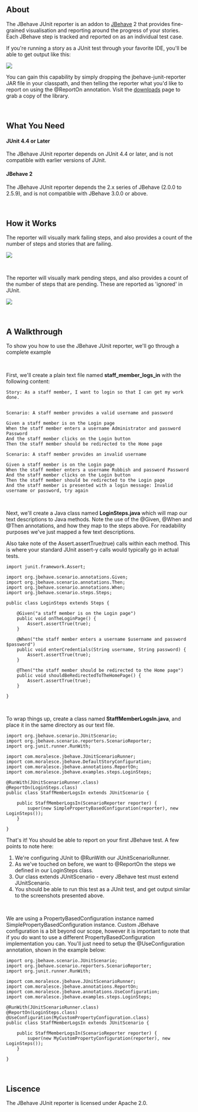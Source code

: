 ## About

The JBehave JUnit reporter is an addon to [JBehave](http://jbehave.org) 2 that provides fine-grained visualisation and reporting around the progress of your stories. Each JBehave step is tracked and reported on as an individual test case. 

If you're running a story as a JUnit test through your favorite IDE, you'll be able to get output like this:

<img src="http://www.moralesce.com/wp-content/uploads/2012/06/jbehave-scenario-reporter.png"></img>

You can gain this capability by simply dropping the jbehave-junit-reporter JAR file in your classpath, and then telling the reporter what you'd like to report on using the @ReportOn annotation. Visit the [downloads](https://github.com/BrandonJohnGrenier/jbehave-junit-reporter/downloads) page to grab a copy of the library.

<br/>

## What You Need

#### JUnit 4.4 or Later
The JBehave JUnit reporter depends on JUnit 4.4 or later, and is not compatible with earlier versions of JUnit.

#### JBehave 2
The JBehave JUnit reporter depends the 2.x series of JBehave (2.0.0 to 2.5.9), and is not compatible with JBehave 3.0.0 or above.

<br/>

## How it Works

The reporter will visually mark failing steps, and also provides a count of the number of steps and stories that are failing.

<img src="http://www.moralesce.com/wp-content/uploads/2012/06/jbehave-failing-steps.png"></img>

<br/>

The reporter will visually mark pending steps, and also provides a count of the number of steps that are pending. These are reported as 'ignored' in JUnit.

<img src="http://www.moralesce.com/wp-content/uploads/2012/06/jbehave-pending-steps.png"></img>

<br/>

## A Walkthrough
To show you how to use the JBehave JUnit reporter, we'll go through a complete example

<br/>

First, we'll create a plain text file named **staff_member_logs_in** with the following content:

	Story: As a staff member, I want to login so that I can get my work done.


	Scenario: A staff member provides a valid username and password

	Given a staff member is on the Login page
	When the staff member enters a username Administrator and password Password
	And the staff member clicks on the Login button
	Then the staff member should be redirected to the Home page

	Scenario: A staff member provides an invalid username

	Given a staff member is on the Login page
	When the staff member enters a username Rubbish and password Password
	And the staff member clicks on the Login button
	Then the staff member should be redirected to the Login page
	And the staff member is presented with a login message: Invalid username or password, try again
	
<br/>

Next, we'll create a Java class named **LoginSteps.java** which will map our text descriptions to Java methods. Note the use of the @Given, @When and @Then annotations, and how they map to the steps above. For readability purposes we've just mapped a few text descriptions.

Also take note of the Assert.assertTrue(true) calls within each method. This is where your standard JUnit assert-y calls would typically go in actual tests.

	import junit.framework.Assert;

	import org.jbehave.scenario.annotations.Given;
	import org.jbehave.scenario.annotations.Then;
	import org.jbehave.scenario.annotations.When;
	import org.jbehave.scenario.steps.Steps;

	public class LoginSteps extends Steps {

		@Given("a staff member is on the Login page")
		public void onTheLoginPage() {
			Assert.assertTrue(true);
		}

		@When("the staff member enters a username $username and password $password")
		public void enterCredentials(String username, String password) {
			Assert.assertTrue(true);
		}

		@Then("the staff member should be redirected to the Home page")
		public void shouldBeRedirectedToTheHomePage() {
			Assert.assertTrue(true);
		}

	}

<br/>

To wrap things up, create a class named **StaffMemberLogsIn.java**, and place it in the same directory as our text file.


    import org.jbehave.scenario.JUnitScenario;
	import org.jbehave.scenario.reporters.ScenarioReporter;
	import org.junit.runner.RunWith;

	import com.moralesce.jbehave.JUnitScenarioRunner;
	import com.moralesce.jbehave.DefaultStoryConfiguration;
	import com.moralesce.jbehave.annotations.ReportOn;
	import com.moralesce.jbehave.examples.steps.LoginSteps;

	@RunWith(JUnitScenarioRunner.class)
	@ReportOn(LoginSteps.class)
	public class StaffMemberLogsIn extends JUnitScenario {

		public StaffMemberLogsIn(ScenarioReporter reporter) {
			super(new SimplePropertyBasedConfiguration(reporter), new LoginSteps());
		}

	}
	
That's it! You should be able to report on your first JBehave test. A few points to note here:

1. We're configuring JUnit to @RunWith our JUnitScenarioRunner.
2. As we've touched on before, we want to @ReportOn the steps we defined in our LoginSteps class.
3. Our class extends JUnitScenario - every JBehave test must extend JUnitScenario.
4. You should be able to run this test as a JUnit test, and get output similar to the screenshots presented above.

<br/>

We are using a PropertyBasedConfiguration instance named SimplePropertyBasedConfiguration instance. Custom JBehave configuration is a bit beyond our scope, however it is important to note that if you do want to use a different PropertyBasedConfiguration implementation you can. You'll just need to setup the @UseConfiguration annotation, shown in the example below: 



	import org.jbehave.scenario.JUnitScenario;
	import org.jbehave.scenario.reporters.ScenarioReporter;
	import org.junit.runner.RunWith;
	
	import com.moralesce.jbehave.JUnitScenarioRunner;
	import com.moralesce.jbehave.annotations.ReportOn;
	import com.moralesce.jbehave.annotations.UseConfiguration;
	import com.moralesce.jbehave.examples.steps.LoginSteps;

	@RunWith(JUnitScenarioRunner.class)
	@ReportOn(LoginSteps.class)
	@UseConfiguration(MyCustomPropertyConfiguration.class)
	public class StaffMemberLogsIn extends JUnitScenario {

		public StaffMemberLogsIn(ScenarioReporter reporter) {
			super(new MyCustomPropertyConfiguration(reporter), new LoginSteps());
		}

	}
	
<br/>

## Liscence

The JBehave JUnit reporter is licensed under Apache 2.0.

<br/>